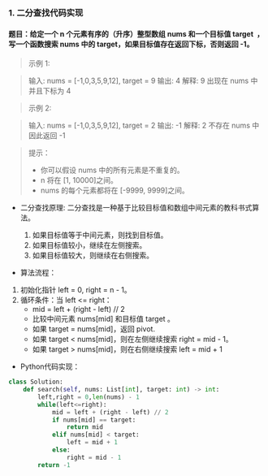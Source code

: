 ### 1. 二分查找代码实现

#### 题目：给定一个 n 个元素有序的（升序）整型数组 nums 和一个目标值 target  ，写一个函数搜索 nums 中的 target，如果目标值存在返回下标，否则返回 -1。

> 示例 1:

> 输入: nums = [-1,0,3,5,9,12], target = 9
> 输出: 4
> 解释: 9 出现在 nums 中并且下标为 4

> 示例 2:

> 输入: nums = [-1,0,3,5,9,12], target = 2
>输出: -1
> 解释: 2 不存在 nums 中因此返回 -1
 

> 提示：
> - 你可以假设 nums 中的所有元素是不重复的。
> - n 将在 [1, 10000]之间。
> - nums 的每个元素都将在 [-9999, 9999]之间。

- 二分查找原理:
二分查找是一种基于比较目标值和数组中间元素的教科书式算法。
  1. 如果目标值等于中间元素，则找到目标值。
  2. 如果目标值较小，继续在左侧搜索。
  3. 如果目标值较大，则继续在右侧搜索。

- 算法流程：
1. 初始化指针 left = 0, right = n - 1。
2. 循环条件：当 left <= right：
   - mid = left + (right - left) // 2
   - 比较中间元素 nums[mid] 和目标值 target 。
   - 如果 target = nums[mid]，返回 pivot.
   - 如果 target < nums[mid]，则在左侧继续搜索 right = mid - 1。
   - 如果 target > nums[mid]，则在右侧继续搜索 left = mid + 1

- Python代码实现：
```python
class Solution:
    def search(self, nums: List[int], target: int) -> int:
        left,right = 0,len(nums) - 1
        while(left<=right):
            mid = left + (right - left) // 2
            if nums[mid] == target:
                return mid
            elif nums[mid] < target:
                left = mid + 1
            else:
                right = mid - 1
        return -1
```
